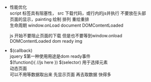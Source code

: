 - 性能优化  
    script 标签具有阻塞性， src 下载代码，或行内的js并执行  不要放在头部  
    页面的显示，painting 绘制 排列 重绘重排  
    生命周期 window.onLoad document DOMContentLoaded  

    js 开始不要阻止页面的下载 但是也不要等到window.onload  
        DOMContentLoaded dom ready   img

- $(callback)  
    jquery $第一种使用用途是dom ready事件  
    $(function(){
        //js here
    })
    $(selector) 用于选择元素  
    动态页面  
    可以不用等数据取出来 先显示页面 再去取数据 快得多